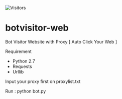 ![Visitors](https://api.visitorbadge.io/api/visitors?path=https%3A%2F%2Fgithub.com/bagusdevid/&label=YangBertamu&countColor=%23263759)
# botvisitor-web
Bot Visitor Website with Proxy [ Auto Click Your Web ]

Requirement 
- Python 2.7
- Requests
- Urllib

Input your proxy first on proxylist.txt

Run : python bot.py
